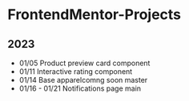 # FrontendMentor-Projects

## 2023

- 01/05 
Product preview card component
- 01/11 
Interactive rating component
- 01/14 
Base apparelcomng soon master
- 01/16 - 01/21
Notifications page main
